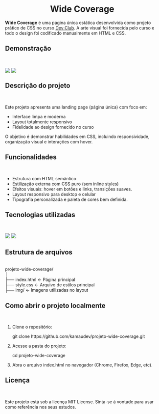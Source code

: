 <h1 align = "center">Wide Coverage</h1>
<p><b>Wide Coverage</b> é uma página única estática desenvolvida como projeto prático de CSS no curso <a href="https://www.devclub.com.br/">Dev Club</a>.
A arte visual foi fornecida pelo curso e todo o design foi codificado manualmente em HTML e CSS.</p>
<h2>Demonstração</h2>
<br>
<p><img  align="center" src="https://github.com/kamaudev/projeto-wide-coverage/blob/main/img/Demonstra%C3%A7%C3%A3o%20-%20Macbook-Air.png">
<img align="center" src="https://github.com/kamaudev/projeto-wide-coverage/blob/main/img/Demonstra%C3%A7%C3%A3o%20-%20iPhone-13-PRO.png"></p>
<h2>Descrição do projeto</h2>
<br>
<p>Este projeto apresenta uma landing page (página única) com foco em:</p>
<ul>
  <li>Interface limpa e moderna</li>
  <li>Layout totalmente responsivo</li>
  <li>Fidelidade ao design fornecido no curso</li>
</ul>
<p>O objetivo é demonstrar habilidades em CSS, incluindo responsividade, organização visual e interações com hover.</p>
<h2>Funcionalidades</h2>
<br>
<ul>
  <li>Estrutura com HTML semântico</li>
  <li>Estilização externa com CSS puro (sem inline styles)</li>
  <li>Efeitos visuais: hover em botões e links, transições suaves.</li>
  <li>Layout responsivo para desktop e celular</li>
  <li>Tipografia personalizada e paleta de cores bem definida.</li>
</ul>
<h2>Tecnologias utilizadas</h2>
<br>
<p><img src="https://img.shields.io/badge/html5-%23E34F26.svg?style=for-the-badge&logo=html5&logoColor=white" /> <img src="https://img.shields.io/badge/css3-%231572B6.svg?style=for-the-badge&logo=css3&logoColor=white"/></p>
<h2>Estrutura de arquivos</h2>
<br>
projeto-wide-coverage/<br>
│ <br>
├── index.html        ← Página principal<br>
├── style.css         ← Arquivo de estilos principal<br>
├── img/              ← Imagens utilizadas no layout
<h2>Como abrir o projeto localmente</h2>
<br>
<ol>
  <li>Clone o repositório:
  <p>git clone https://github.com/kamaudev/projeto-wide-coverage.git</p></li>
  <li>Acesse a pasta do projeto:
  <p>cd projeto-wide-coverage</p></li>
  <li>Abra o arquivo index.html no navegador (Chrome, Firefox, Edge, etc).</li>
</ol>
<h2>Licença</h2>
<br>
<p>Este projeto está sob a licença MIT License.
Sinta-se à vontade para usar como referência nos seus estudos.</p>



